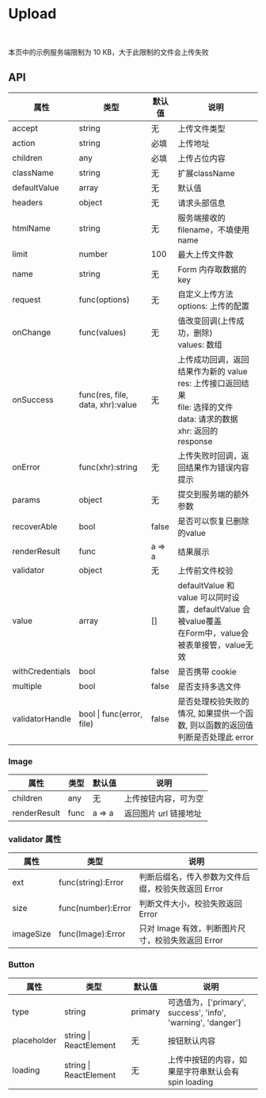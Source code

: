 # Upload

<br />

本页中的示例服务端限制为 10 KB，大于此限制的文件会上传失败

<example />

## API

| 属性 | 类型 | 默认值 | 说明 |
| --- | --- | --- | --- |
| accept | string | 无 | 上传文件类型 |
| action | string | 必填 | 上传地址 |
| children | any | 必填 | 上传占位内容 |
| className | string | 无 | 扩展className |
| defaultValue | array | 无 | 默认值 |
| headers | object | 无 | 请求头部信息 |
| htmlName | string | 无 | 服务端接收的 filename，不填使用 name |
| limit | number | 100 | 最大上传文件数 |
| name | string | 无 | Form 内存取数据的 key |
| request | func(options) | 无 | 自定义上传方法<br /> options: 上传的配置 |
| onChange | func(values) | 无 | 值改变回调(上传成功，删除)<br />values: 数组 |
| onSuccess | func(res, file, data, xhr):value | 无 | 上传成功回调，返回结果作为新的 value<br />res: 上传接口返回结果<br />file: 选择的文件<br />data: 请求的数据<br />xhr: 返回的 response |
| onError | func(xhr):string | 无 | 上传失败时回调，返回结果作为错误内容提示 |
| params | object | 无 | 提交到服务端的额外参数 |
| recoverAble | bool | false | 是否可以恢复已删除的value |
| renderResult | func | a => a | 结果展示 |
| validator | object | 无 | 上传前文件校验 |
| value | array | \[] | defaultValue 和 value 可以同时设置，defaultValue 会被value覆盖<br />在Form中，value会被表单接管，value无效 |
| withCredentials | bool | false | 是否携带 cookie |
| multiple | bool | false | 是否支持多选文件 |
| validatorHandle | bool \| func(error, file) | false | 是否处理校验失败的情况, 如果提供一个函数, 则以函数的返回值判断是否处理此 error |


### Image

| 属性 | 类型 | 默认值 | 说明 |
| --- | --- | --- | --- |
| children | any | 无 | 上传按钮内容，可为空 |
| renderResult | func | a => a | 返回图片 url 链接地址 |


### validator 属性

| 属性 | 类型 | 说明 |
| --- | --- | --- |
| ext | func(string):Error | 判断后缀名，传入参数为文件后缀，校验失败返回 Error |
| size | func(number):Error | 判断文件大小，校验失败返回 Error |
| imageSize | func(Image):Error | 只对 Image 有效，判断图片尺寸，校验失败返回 Error |

### Button

| 属性 | 类型 | 默认值 | 说明 |
| --- | --- | --- | --- |
| type | string | primary | 可选值为，\['primary', success', 'info', 'warning', 'danger'\] |
| placeholder | string \| ReactElement | 无 | 按钮默认内容 |
| loading | string \| ReactElement | 无 | 上传中按钮的内容，如果是字符串默认会有spin loading |
